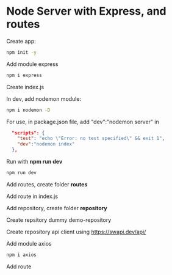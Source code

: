 # Node Server with Express, and routes

Create app:

```cmd
npm init -y
```

Add module express

```cmd
npm i express
```

Create index.js

In dev, add nodemon module:

```cmd
npm i nodemon -D
```

For use, in package.json file, add "dev":"nodemon server" in

```json
  "scripts": {
    "test": "echo \"Error: no test specified\" && exit 1",
    "dev":"nodemon index"
  },
```

Run with **npm run dev**
```cmd
npm run dev
```

Add routes, create folder **routes**

Add route in index.js

Add repository, create folder **repository**

Create repsitory dummy demo-repository

Create repository api client using https://swapi.dev/api/

Add module axios

```cmd
npm i axios
```

Add route

